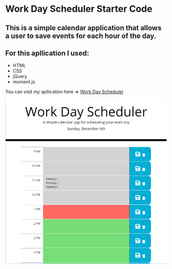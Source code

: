 # Work Day Scheduler Starter Code

## This is a simple calendar application that allows a user to save events for each hour of the day. 

## For this apllication I used:
- HTML 
- CSS
- jQuery
- moment.js


You can visit my apllication here => <a href=https://smolyakova30.github.io/workDayScheduler/ here link> Work Day Scheduler</a>

![Alt text](assets/images/WorkDaySchedulerScreenShot.jpg "Optional Title") 